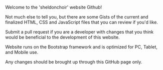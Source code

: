 Welcome to the 'sheldonchoir' website Github!

Not much else to tell you, but there are some Gists of the current and finalized HTML, CSS and JavaScript files that you can review if you'd like.

Submit a pull request if you are a developer with changes that you think would be beneficial to the development of this website.

Website runs on the Bootstrap framework and is optimized for PC, Tablet, and Mobile use.

Any changes should be brought up through this GitHub page only.